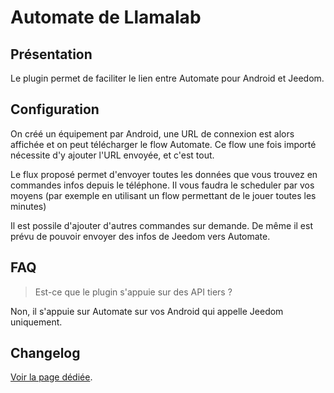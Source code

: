 # Automate de Llamalab

## Présentation

Le plugin permet de faciliter le lien entre Automate pour Android et Jeedom.

## Configuration

On créé un équipement par Android, une URL de connexion est alors affichée et on peut télécharger le flow Automate.
Ce flow une fois importé nécessite d'y ajouter l'URL envoyée, et c'est tout.

Le flux proposé permet d'envoyer toutes les données que vous trouvez en commandes infos depuis le téléphone.
Il vous faudra le scheduler par vos moyens (par exemple en utilisant un flow permettant de le jouer toutes les minutes)

Il est possile d'ajouter d'autres commandes sur demande.
De même il est prévu de pouvoir envoyer des infos de Jeedom vers Automate.

## FAQ

> Est-ce que le plugin s'appuie sur des API tiers ?

Non, il s'appuie sur Automate sur vos Android qui appelle Jeedom uniquement.

## Changelog

[Voir la page dédiée](changelog.md).
